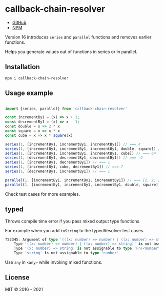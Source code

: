 # callback-chain-resolver

- [GitHub](https://github.com/IAmAnubhavSaini/callback-chain-resolver)
- [NPM](https://www.npmjs.com/package/callback-chain-resolver)

Version 16 introduces `series` and `parallel` functions and removes earlier functions.

Helps you generate values out of functions in series or in parallel.

## Installation

`npm i callback-chain-resolver`

## Usage example

```javascript

import {series, parallel} from 'callback-chain-resolver'

const incrementBy1 = (x) => x + 1;
const decrementBy1 = (x) => x - 1;
const double = x => 2 * x
const square = x => x * x
const cube = x => x * square(x)

series(1, [incrementBy1, incrementBy1, incrementBy1]) // === 4
series(1, [incrementBy1, incrementBy1, incrementBy1, double, square]) // === 64
series(1, [incrementBy1, incrementBy1, incrementBy1, cube]) // === 64
series(1, [decrementBy1, decrementBy1, decrementBy1]) // === -2
series(1, [incrementBy1, decrementBy1]) // === 1
series(1, [incrementBy1, cube, decrementBy1]) // === 7
series(1, [decrementBy1, incrementBy1]) // === 1

parallel(1, [incrementBy1, incrementBy1, incrementBy1]) // === [2, 2, 2]
parallel(1, [incrementBy1, incrementBy1, incrementBy1, double, square]) // [2, 2, 2, 2, 1]

```

Check test cases for more examples.

## typed

Throws compile time error if you pass mixed output type functions.

For example when you add `toString` to the typedResolver test cases.

```typescript
TS2345: Argument of type '(((x: number) => number) | ((x: number) => string))[]' is not assignable to parameter of type 'FnT<number>[]'.
    Type '((x: number) => number) | ((x: number) => string)' is not assignable to type 'FnT<number>'.
    Type '(x: number) => string' is not assignable to type 'FnT<number>'.
    Type 'string' is not assignable to type 'number'
```

Use `any` in `<any>` while invoking mixed functions.

## License

MIT &copy; 2016 - 2021

